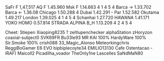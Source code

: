 SaFr F   1,47,517
AQ F     1.45.960
Msk F    1.14.663 4 1 4 5 4
Barca -> 1.33.702  
Barca <- 1.36.08
Chicago  1.50.288  4
Dubai    1.42.291 -
Par      1.52.582
Okutama  1.49.217
London   1.39.025  4 1 4 5 4
Schanhai 1.27.720
HAWANA   1.41.171
YOKO HOMO 0.57.814
STRADA ALPINA
B_H     1.13.209 4 2 4 5 4

Cheet:
Stiepen
Xiaoping8235 ?
zeitlupenchecker
alphaStation
zHoryzon
coaxial-subject0
SVK69FR
Bu33le93
MR KAI 100%
HardyWare 100%
Sir.Smoke 100%
crish088
33_Magic_Alonso
Meteorkingchris
ReggiBoGamer
E6 EVO
bipbiplecoyte34
EMILIO13130
Cafe Ostentacao -
IRAF) Maicoll2
Picadilha_voador
TheOnly1ne
Lascelles
SaNdMaN80